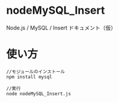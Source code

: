 # nodeMySQL_Insert
Node.js / MySQL / Insert
ドキュメント（仮）

# 使い方

```
//モジュールのインストール
npm install mysql
```

```
//実行
node nodeMySQL_Insert.js
```
